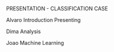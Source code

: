 PRESENTATION - CLASSIFICATION CASE

Alvaro
  Introduction
  Presenting 


Dima 
  Analysis


Joao
  Machine Learning

